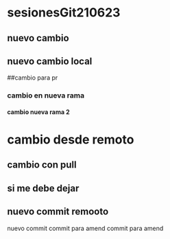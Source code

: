 # sesionesGit210623
## nuevo cambio
## nuevo cambio local
##cambio para pr
### cambio en nueva rama
#### cambio nueva rama 2
# cambio desde remoto
## cambio con pull
## si me debe dejar

## nuevo commit remooto
nuevo commit
commit para amend
commit para amend
